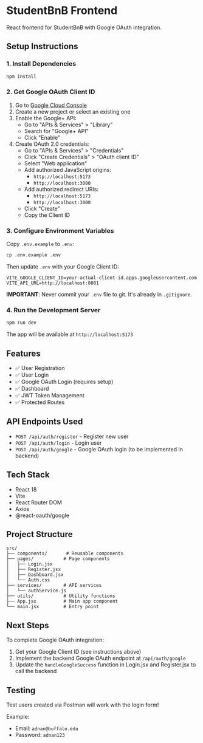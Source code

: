# StudentBnB Frontend

React frontend for StudentBnB with Google OAuth integration.

## Setup Instructions

### 1. Install Dependencies
```bash
npm install
```

### 2. Get Google OAuth Client ID

1. Go to [Google Cloud Console](https://console.cloud.google.com/)
2. Create a new project or select an existing one
3. Enable the Google+ API:
   - Go to "APIs & Services" > "Library"
   - Search for "Google+ API"
   - Click "Enable"
4. Create OAuth 2.0 credentials:
   - Go to "APIs & Services" > "Credentials"
   - Click "Create Credentials" > "OAuth client ID"
   - Select "Web application"
   - Add authorized JavaScript origins:
     - `http://localhost:5173`
     - `http://localhost:3000`
   - Add authorized redirect URIs:
     - `http://localhost:5173`
     - `http://localhost:3000`
   - Click "Create"
   - Copy the Client ID

### 3. Configure Environment Variables

Copy `.env.example` to `.env`:

```bash
cp .env.example .env
```

Then update `.env` with your Google Client ID:

```env
VITE_GOOGLE_CLIENT_ID=your-actual-client-id.apps.googleusercontent.com
VITE_API_URL=http://localhost:8081
```

**IMPORTANT**: Never commit your `.env` file to git. It's already in `.gitignore`.

### 4. Run the Development Server

```bash
npm run dev
```

The app will be available at `http://localhost:5173`

## Features

- ✅ User Registration
- ✅ User Login
- ✅ Google OAuth Login (requires setup)
- ✅ Dashboard
- ✅ JWT Token Management
- ✅ Protected Routes

## API Endpoints Used

- `POST /api/auth/register` - Register new user
- `POST /api/auth/login` - Login user
- `POST /api/auth/google` - Google OAuth login (to be implemented in backend)

## Tech Stack

- React 18
- Vite
- React Router DOM
- Axios
- @react-oauth/google

## Project Structure

```
src/
├── components/       # Reusable components
├── pages/           # Page components
│   ├── Login.jsx
│   ├── Register.jsx
│   ├── Dashboard.jsx
│   └── Auth.css
├── services/        # API services
│   └── authService.js
├── utils/           # Utility functions
├── App.jsx          # Main app component
└── main.jsx         # Entry point
```

## Next Steps

To complete Google OAuth integration:

1. Get your Google Client ID (see instructions above)
2. Implement the backend Google OAuth endpoint at `/api/auth/google`
3. Update the `handleGoogleSuccess` function in Login.jsx and Register.jsx to call the backend

## Testing

Test users created via Postman will work with the login form!

Example:
- Email: `adnan@buffalo.edu`
- Password: `adnan123`
